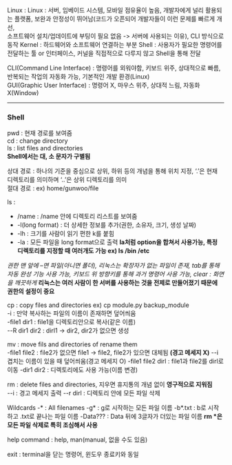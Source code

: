 Linux : Linux : 서버, 임베이드 시스템, 모바일 점유율이 높음, 개발자에게 널리 활용되는 플랫폼, 보완과 안정성이 뛰어남(코드가 오픈되어 개발자들이 이런 문제를 빠르게 개선,   
소프트웨어 설치/업데이트에 부팅이 필요 없음 -> 서버에 사용되는 이유), CLI 방식으로 동작 
Kernel : 하드웨어와 소프트웨어 연결하는 부분
Shell : 사용자가 필요한 명령어를 전달하는 툴 or 인터페이스, 커널을 직접적으로 다루지 않고 Shell을 통해 전달  

CLI(Command Line Interface) : 명령어를 외워야함, 키보드 위주, 상대적으로 빠름, 반복되는 작업의 자동화 가능, 기본적인 개발 환경(Linux)  
GUI(Graphic User Interface) : 명령어 X, 마우스 위주, 상대적 느림, 자동화 X(Window)  

---  
### Shell 

pwd : 현재 경로를 보여줌  
cd : change directory  
ls : list files and directories  
**Shell에서는 대, 소 문자가 구별됨**  
  
상대 경로 : 하나의 기준을 중심으로 상위, 하위 등의 개념을 통해 위치 지정, ‘.’은 현재 디렉토리를 의미하며 ‘..’은 상위 디렉토리를 의미   
절대 경로 : ex) home/gunwoo/file  

ls : 
- /name :  /name 안에 디렉토리 리스트를 보여줌
- -l(long format) : 더 상세한 정보를 추가(권한, 소유자, 크기, 생성 날짜)  
- -lh : 크기를 사람이 읽기 편한 k를 붙힘
- -la : 모든 파일을 long format으로 출력
**la처럼 option을 합쳐서 사용가능, 특정 디렉토리를 지정할 때 여러개도 가능 ex) ls /bin /etc**  

*권한 맨 앞에 –면 파일(아니면 폴더), 리눅스는 확장자가 없는 파일이 존재, tab를 통해 자동 완성 기능 사용 가능, 키보드 위 방향키를 통해 과거 명령어 사용 가능, clear : 화면을 깨끗하게* 
**리눅스는 여러 사람이 한 서버를 사용하는 것을 전제로 만들어졌기 때문에 권한의 설정이 중요**  

cp : copy files and directories ex) cp module.py backup_module  
-i : 만약 복사하는 파일의 이름이 존재하면 덮어씌움  
-file1 dir1 : file1을 디렉토리안으로 복사(같은 이름)  
--R dir1 dir2 : dirl1 -> dir2, dir2가 없으면 생성  

mv : move fils and directories of rename them  
-file1 file2 : file2가 없으면 file1 -> file2, file2가 있으면 대체됨 **(경고 메세지 X)**
--i 겹치는 이름이 있을 때 덮어씌움(경고 메세지 O)
-file1 file2 dirl : file1과 file2를 dirl로 이동
-dir1 dir2 : 디렉토리에도 사용 가능(이름 변경)  

rm : delete files and directories, 지우면 휴지통의 개념 없이 **영구적으로 지워짐**  
--i : 경고 메세지 출력
--r dirl : 디렉토리 안에 모든 파일 삭제  

Wildcards
-* : All filenames
-g* : g로 시작하는 모든 파일 이름
-b*.txt : b로 시작하고 .txt로 끝나는 파일 이름
-Data??? : Data 뒤에 3글자가 더있는 파일 이름
**rm \*은 모든 파일 삭제로 특히 조심해서 사용** 

help command : help, man(manual, 없을 수도 있음)  

exit : terminal을 닫는 명령어, 윈도우 종료키와 동일  
